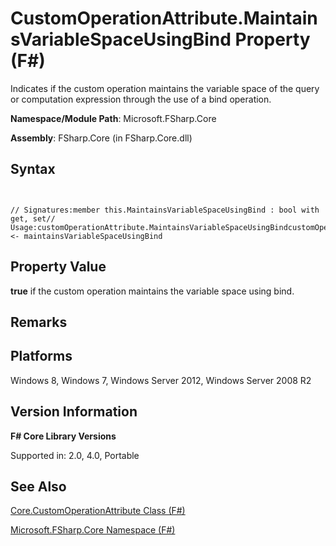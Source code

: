 # CustomOperationAttribute.MaintainsVariableSpaceUsingBind Property (F#)

Indicates if the custom operation maintains the variable space of the query or computation expression through the use of a bind operation.

**Namespace/Module Path**: Microsoft.FSharp.Core

**Assembly**: FSharp.Core (in FSharp.Core.dll)


## Syntax


```


// Signatures:member this.MaintainsVariableSpaceUsingBind : bool with get, set// Usage:customOperationAttribute.MaintainsVariableSpaceUsingBindcustomOperationAttribute.MaintainsVariableSpaceUsingBind <- maintainsVariableSpaceUsingBind

```



## Property Value
**true** if the custom operation maintains the variable space using bind.


## Remarks

## Platforms
Windows 8, Windows 7, Windows Server 2012, Windows Server 2008 R2


## Version Information
**F# Core Library Versions**

Supported in: 2.0, 4.0, Portable




## See Also
[Core.CustomOperationAttribute Class &#40;F&#35;&#41;](Core.CustomOperationAttribute-Class-%28FSharp%29.md)

[Microsoft.FSharp.Core Namespace &#40;F&#35;&#41;](Microsoft.FSharp.Core-Namespace-%28FSharp%29.md)


